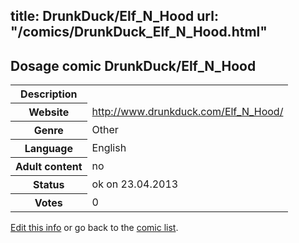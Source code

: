title: DrunkDuck/Elf_N_Hood
url: "/comics/DrunkDuck_Elf_N_Hood.html"
---
Dosage comic DrunkDuck/Elf_N_Hood
-----------------------------------------

<table class="comicinfo">
<tr>
<th>Description</th><td></td>
</tr>
<tr>
<th>Website</th><td><a href="http://www.drunkduck.com/Elf_N_Hood/">http://www.drunkduck.com/Elf_N_Hood/</a></td>
</tr>
<tr>
<th>Genre</th><td>Other</td>
</tr>
<tr>
<th>Language</th><td>English</td>
</tr>
<tr>
<th>Adult content</th><td>no</td>
</tr>
<tr>
<th>Status</th><td>ok on 23.04.2013</td>
</tr>
<tr>
<th>Votes</th><td>0</div></td>
</tr>
</table>

[Edit this info](/comics/DrunkDuck_Elf_N_Hood_edit.html) or go back to the [comic list](../comic-index.html).
